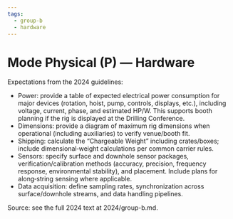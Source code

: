 ```yaml
---
tags:
  - group-b
  - hardware
---
```


# Mode Physical (P) — Hardware

Expectations from the 2024 guidelines:

- Power: provide a table of expected electrical power consumption for major devices (rotation, hoist, pump, controls, displays, etc.), including voltage, current, phase, and estimated HP/W. This supports booth planning if the rig is displayed at the Drilling Conference.
- Dimensions: provide a diagram of maximum rig dimensions when operational (including auxiliaries) to verify venue/booth fit.
- Shipping: calculate the “Chargeable Weight” including crates/boxes; include dimensional‑weight calculations per common carrier rules.
- Sensors: specify surface and downhole sensor packages, verification/calibration methods (accuracy, precision, frequency response, environmental stability), and placement. Include plans for along‑string sensing where applicable.
- Data acquisition: define sampling rates, synchronization across surface/downhole streams, and data handling pipelines.

Source: see the full 2024 text at 2024/group-b.md.
